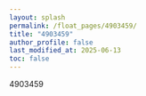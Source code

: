 ```yaml
---
layout: splash
permalink: /float_pages/4903459/
title: "4903459"
author_profile: false
last_modified_at: 2025-06-13
toc: false
---
```

 
4903459
